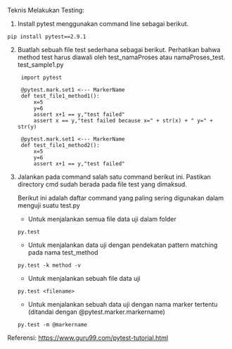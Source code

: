 Teknis Melakukan Testing:
1. Install pytest menggunakan command line sebagai berikut.
```
pip install pytest==2.9.1 
```
2. Buatlah sebuah file test sederhana sebagai berikut. Perhatikan bahwa method test harus diawali oleh test_namaProses atau namaProses_test.
   test_sample1.py
   ```
	import pytest

	@pytest.mark.set1 <--- MarkerName
	def test_file1_method1():
		x=5
		y=6
		assert x+1 == y,"test failed"
		assert x == y,"test failed because x=" + str(x) + " y=" + str(y)

	@pytest.mark.set1 <--- MarkerName
	def test_file1_method2():
		x=5
		y=6
		assert x+1 == y,"test failed" 
	```

3. Jalankan pada command salah satu command berikut ini. Pastikan directory cmd sudah berada pada file test yang dimaksud.

	Berikut ini adalah daftar command yang paling sering digunakan dalam menguji suatu test.py
	- Untuk menjalankan semua file data uji dalam folder
	```
	py.test
	```
	- Untuk menjalankan data uji dengan pendekatan pattern matching pada nama test_method
	```
	py.test -k method -v
	```
	- Untuk menjalankan sebuah file data uji
	```
	py.test <filename>
	```
   - Untuk menjalankan sebuah data uji dengan nama marker tertentu (ditandai dengan @pytest.marker.markername)
   ```
   py.test -m @markername
   ```

Referensi: https://www.guru99.com/pytest-tutorial.html